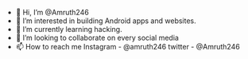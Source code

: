- 👋 Hi, I’m @Amruth246
- 👀 I’m interested in building Android apps and websites.
- 🌱 I’m currently learning hacking.
- 💞️ I’m looking to collaborate on every social media 
- 📫 How to reach me Instagram - @amruth246 twitter - @Amruth246 

<!---
Amruth246/Amruth246 is a ✨ special ✨ repository because its `README.md` (this file) appears on your GitHub profile.
You can click the Preview link to take a look at your changes.
--->
